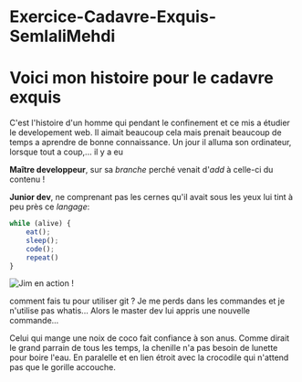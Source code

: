 # Exercice-Cadavre-Exquis-SemlaliMehdi
# Voici mon histoire pour le cadavre exquis

C'est l'histoire d'un homme qui pendant le confinement et ce mis a étudier le developement web.
Il aimait beaucoup cela mais prenait beaucoup de temps a aprendre de bonne connaissance.
Un jour il alluma son ordinateur, lorsque tout a coup,... il y a eu 

**Maître developpeur**, sur sa _branche_ perché venait d'_add_ à celle-ci du contenu !

**Junior dev**, ne comprenant pas les cernes qu'il avait sous les yeux lui tint à peu près ce _langage_:

```javascript
while (alive) {
    eat();
    sleep();
    code();
    repeat()
}
```
![Jim en action !](https://media.giphy.com/media/fQZX2aoRC1Tqw/source.gif)

comment fais tu pour utiliser git ? Je me perds dans les commandes et 
je n'utilise pas whatis... Alors le master dev lui appris une nouvelle 
commande...

Celui qui mange une noix de coco fait confiance à son anus. Comme dirait le grand parrain de tous les temps, la chenille n'a pas besoin de lunette pour boire l'eau. En paralelle et en lien étroit avec la crocodile qui n'attend pas que le gorille accouche.

